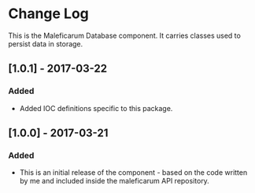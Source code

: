 # Change Log
This is the Maleficarum Database component. It carries classes used to persist data in storage.

## [1.0.1] - 2017-03-22
### Added
- Added IOC definitions specific to this package.

## [1.0.0] - 2017-03-21
### Added
- This is an initial release of the component - based on the code written by me and included inside the maleficarum API repository.
